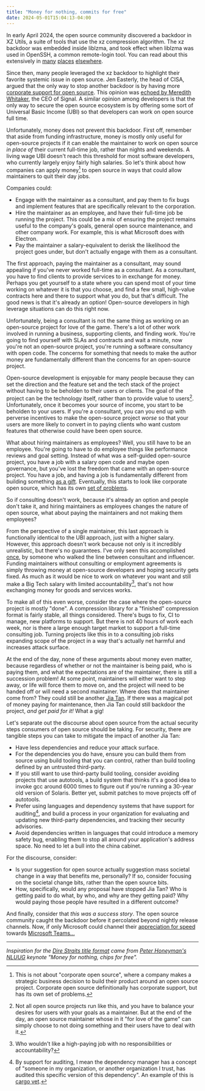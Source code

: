 ```yaml
---
title: "Money for nothing, commits for free"
date: 2024-05-01T15:04:13-04:00
---
```


In early April 2024, the open source community discovered a backdoor in XZ
Utils, a suite of tools that use the xz compression algorithm. The xz backdoor
was embedded inside liblzma, and took effect when liblzma was used in OpenSSH, a
common remote-login tool.  You can read about this extensively in
[many][xz-filippo] [places][xz-ars] [elsewhere][xz-blog].

Since then, many people leveraged the xz backdoor to highlight their favorite
systemic issue in open source. Jen Easterly, the head of CISA, argued that the only
way to stop another backdoor is by having more [corporate support for
open source][cisa-open-source]. This opinion was [echoed by Meredith
Whitaker][meredith-open-source], the CEO of Signal. A similar opinion among
developers is that the only way to secure the open source ecosystem is by
offering some sort of Universal Basic Income (UBI) so that developers can work
on open source full time.

Unfortunately, money does not prevent this backdoor. First off, remember that
aside from funding infrastructure, money is mostly only useful for open-source
projects if it can enable the maintainer to work on open source _in place of_
their current full-time job, rather than nights and weekends. A living wage UBI
doesn't reach this threshold for most software developers, who currently largely
enjoy fairly high salaries. So let's think about how companies can apply
money[^2] to open source in ways that could allow maintainers to quit their day
jobs.

Companies could:
* Engage with the maintainer as a consultant, and pay them to fix bugs and
  implement features that are specifically relevant to the corporation.
* Hire the maintainer as an employee, and have their full-time job be running
  the project. This could be a mix of ensuring the project remains useful to the
  company's goals, general open source maintenance, and other company work. For
  example, this is what Microsoft does with Electron.
* Pay the maintainer a salary-equivalent to derisk the likelihood the project
  goes under, but don't actually engage with them as a consultant.

The first approach, paying the maintainer as a consultant, may sound appealing
if you've never worked full-time as a consultant. As a consultant, you have to
find clients to provide services to in exchange for money. Perhaps you get
yourself to a state where you can spend most of your time working on whatever it
is that you choose, and find a few small, high-value contracts here and there to
support what you do, but that's difficult. The good news is that it's already an
option! Open-source developers in high leverage situations can do this right
now.

Unfortunately, being a consultant is not the same thing as working on an
open-source project for love of the game. There's a lot of other work involved
in running a business, supporting clients, and finding work. You're going to
find yourself with SLAs and contracts and wait a minute, now you're not an
open-source project, you're running a software consultancy with open code. The
concerns for something that needs to make the author money are fundamentally
different than the concerns for an open-source project.

Open-source development is enjoyable for many people because they can set the
direction and the feature set and the tech stack of the project without having
to be beholden to their users or clients. The goal of the project can be the
technology itself, rather than to provide value to users[^1]. Unfortunately,
once it becomes your source of income, you start to be beholden to your users.
If you're a consultant, you can you end up with perverse incentives to make the
open-source project _worse_ so that your users are more likely to convert in to
paying clients who want custom features that otherwise could have been open
source.

What about hiring maintainers as employees? Well, you still have to be an
employee. You're going to have to do employee things like performance reviews
and goal setting. Instead of what was a self-guided open-source project, you
have a job with a salary open code and maybe open governance, but you've lost
the freedom that came with an open-source project. You have a job, and having a
job is fundamentally different from building something [as a
gift][apenwarr-open-source]. Eventually, this starts to look like corporate open
source, which has its own [set of problems][corporate-open-source].

So if consulting doesn't work, because it's already an option and people don't
take it, and hiring maintainers as employees changes the nature of open source,
what about paying the maintainers and not making them employees?

From the perspective of a single maintainer, this last approach is functionally
identical to the UBI approach, just with a higher salary. However, this approach
doesn't work because not only is it incredibly unrealistic, but there's no
guarantees. I've only seen this accomplished [once][filippo-paid-maintainer], by
someone who walked the line between consultant and influencer. Funding
maintainers without consulting or employment agreements is simply throwing money
at open-source developers and hoping security gets fixed. As much as it would be
nice to work on whatever you want and still make a Big Tech salary with limited
accountability[^3], that's not how exchanging money for goods and services
works.

To make all of this even worse, consider the case where the open-source
project is mostly "done". A compression library for a "finished" compression
format is fairly stable, all things considered. There's bugs to fix, CI to
manage, new platforms to support. But there is not 40 hours of work each week,
nor is there a large enough target market to support a full-time consulting job.
Turning projects like this in to a consulting job risks expanding scope of the
project in a way that's actually net harmful and increases attack surface.

At the end of the day, none of these arguments about money even matter, because
regardless of whether or not the maintainer is being paid, who is paying them,
and what the expectations are of the maintainer, there is still a succession
problem! At some point, maintainers will either want to step away, or life will
force them to move on, and the project will need to be handed off or will need a
second maintainer. Where does that maintainer come from? They could still be
another [Jia Tan][wired-jia-tan]. If there was a magical pot of money paying for
maintenance, then Jia Tan could still backdoor the project, _and get paid for
it!_ What a gig!

Let's separate out the discourse about open source from the actual security
steps consumers of open source should be taking. For security, there are
tangible steps you can take to mitigate the impact of another Jia Tan:
* Have less dependencies and reduce your attack surface.
* For the dependencies you do have, ensure you can build them from source using
  build tooling that you can control, rather than build tooling defined by an
  untrusted third-party.
* If you still want to use third-party build tooling, consider avoiding projects
  that use autotools, a build system that thinks it's a good idea to invoke gcc
  around 6000 times to figure out if you're running a 30-year old version of
  Solaris. Better yet, submit patches to move projects off of autotools.
* Prefer using languages and dependency systems that have support for
  auditing[^4], and build a process in your organization for evaluating and
  updating new third-party dependencies, and tracking their security advisories.
* Avoid dependencies written in languages that could introduce a memory safety
  bug, enabling them to stop all around your application's address space. No
  need to let a bull into the china cabinet.

For the discourse, consider:
* Is your suggestion for open source actually suggestion mass societal change in a
  way that benefits me, personally? If so, consider focusing on the societal
  change bits, rather than the open source bits.
* How, specifically, would any proposal have stopped Jia Tan? Who is getting
  paid to do what, by who, and why are they getting paid? Why would paying those
  people have resulted in a different outcome?

And finally, consider that _this was a success story_. The open source community
caught the backdoor before it percolated beyond nightly release channels. Now,
if only Microsoft could channel their [appreciation for
speed][microsoft-backdoor-speed] towards [Microsoft
Teams...][microsoft-teams-speed]

---

_Inspiration for the [Dire Straits title format][money-for-nothing] came from [Peter Honeyman's][honey] [NLUUG][nluug-keynote] keynote "Money for nothing, chips for free"._


[xz-filippo]: https://abyssdomain.expert/@filippo/112185827553387306
[xz-ars]: https://arstechnica.com/security/2024/03/backdoor-found-in-widely-used-linux-utility-breaks-encrypted-ssh-connections/
[xz-blog]: https://securelist.com/xz-backdoor-story-part-1/112354/

[meredith-open-source]: https://mastodon.world/@Mer__edith/112202731458142364
[cisa-open-source]: https://x.com/CISAJen/status/1778896930484961324
[apenwarr-open-source]: https://apenwarr.ca/log/20211229
[corporate-open-source]: https://www.jeffgeerling.com/blog/2024/corporate-open-source-dead
[filippo-paid-maintainer]: https://words.filippo.io/full-time-maintainer/
[cargo-vet]: https://github.com/mozilla/cargo-vet
[wired-jia-tan]: https://www.wired.com/story/jia-tan-xz-backdoor/
[microsoft-backdoor-speed]: https://www.nytimes.com/2024/04/03/technology/prevent-cyberattack-linux.html
[microsoft-teams-speed]: https://www.youtube.com/watch?v=CT7nnXej2K4
[nluug-keynote]: https://nluug.social/@nluug/112098792834106087
[money-for-nothing]: https://www.youtube.com/watch?v=wTP2RUD_cL0
[honey]: http://peter.honeyman.org/

[^1]: Not all open source projects run like this, and you have to balance your
  desires for users with your goals as a maintainer. But at the end of the day,
  an open source maintainer whose in it "for love of the game" can simply choose
  to not doing something and their users have to deal with it.
[^2]: This is not about "corporate open source", where a company makes a
  strategic business decision to build their product around an open source
  project. Corporate open source definitionally has corporate support, but has
  its own set of problems.
[^3]: Who wouldn't like a high-paying job with no responsibilities or accountability?
[^4]: By support for auditing, I mean the dependency manager has a concept of
  "someone in my organization, or another organization I trust, has audited this
  specific version of this dependency". An example of this is [cargo
  vet][cargo-vet].
